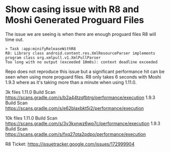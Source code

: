# Show casing issue with R8 and Moshi Generated Proguard Files

The issue we are seeing is when there are enough proguard files R8 will time out.

```
> Task :app:minifyReleaseWithR8
R8: Library class android.content.res.XmlResourceParser implements program class org.xmlpull.v1.XmlPullParser
Too long with no output (exceeded 10m0s): context deadline exceeded
```

Repo does not reproduce this issue but a significant performance hit can be seen when using more proguard files.
R8 only takes 6 seconds with Moshi 1.9.3 where as it's taking more than a minute when using 1.11.0.

3k files
1.11.0 Build Scan https://scans.gradle.com/s/b2a44tzqfbtrg/performance/execution
1.9.3 Build Scan https://scans.gradle.com/s/e62blaxbkt5j2/performance/execution

10k files
1.11.0 Build Scan https://scans.gradle.com/s/3v3kxnwz6wp7c/performance/execution
1.9.3 Build Scan https://scans.gradle.com/s/fxq27ota2pdpo/performance/execution

R8 Ticket: https://issuetracker.google.com/issues/172999904
